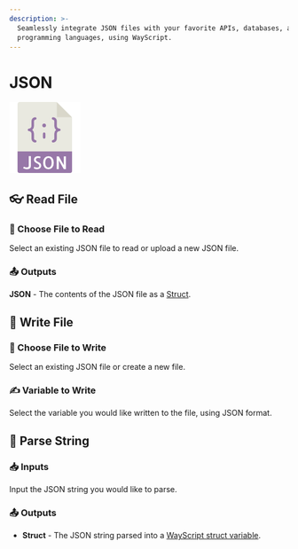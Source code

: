 ```yaml
---
description: >-
  Seamlessly integrate JSON files with your favorite APIs, databases, and
  programming languages, using WayScript.
---
```


# JSON

![Read and Write .JSON Files](../../.gitbook/assets/json_module.png)

## 👓 Read File

### 📂 Choose File to Read

Select an existing JSON file to read or upload a new JSON file.

### 📤 Outputs

**JSON** - The contents of the JSON file as a [Struct](../../getting_started/variables.md#structs).

## 📝 Write File

### 📂 Choose File to Write

Select an existing JSON file or create a new file.

### ✍ Variable to Write

Select the variable you would like written to the file, using JSON format.

## 🧶 Parse String

### 📥 Inputs

Input the JSON string you would like to parse.

### 📤 Outputs

* **Struct** - The JSON string parsed into a [WayScript struct variable](../../getting_started/variables.md#structs).


